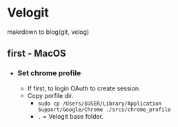 # Velogit
makrdown to blog(git, velog)




## first - MacOS
- ### Set chrome profile
  - If first, to login OAuth to create session.
  - Copy porfile dir.
    - ```sudo cp /Users/$USER/Library/Application Support/Google/Chrome ./srcs/chrome_profile```
    -  ```.``` = Velogit base folder.